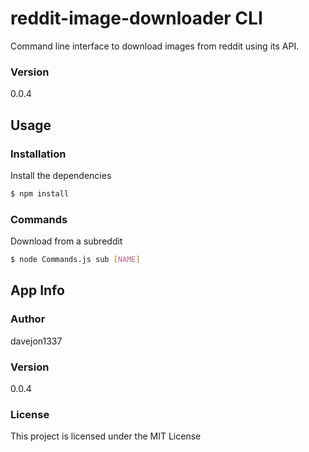 # reddit-image-downloader CLI

Command line interface to download images from reddit using its API.

### Version
0.0.4

## Usage

### Installation

Install the dependencies

```sh
$ npm install
```

### Commands

Download from a subreddit
```sh
$ node Commands.js sub [NAME]
```

## App Info

### Author

davejon1337

### Version

0.0.4

### License

This project is licensed under the MIT License